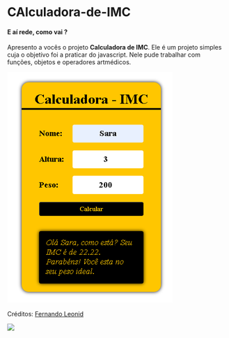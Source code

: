 # CAlculadora-de-IMC

#### E aí rede, como vai ?
Apresento a vocês o projeto **Calculadora de IMC**. Ele é um projeto simples  cuja o objetivo foi a  praticar do  javascript. Nele pude trabalhar com funções, objetos e operadores artmédicos.

![ImagemProjeto](https://github.com/SaraFigueiredoBrasil/Calculadora-de-IMC/blob/main/Captura%20de%20tela%202023-07-18%20161237.png)

<p>Créditos: <a href="https://www.linkedin.com/in/fernandoleonid/">Fernando Leonid</a>

 <p> 
  
  <a href="https://www.linkedin.com/in/sara-s-figueiredo/"><img src="https://img.shields.io/badge/-LinkedIn-%230077B5?style=for-the-badge&logo=linkedin&logoColor=white" target="_blank"></a>
  </p>








 
